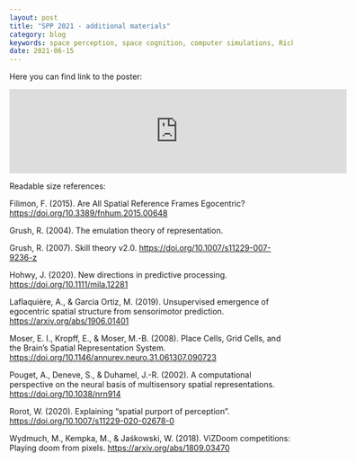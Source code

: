 ```yaml
---
layout: post
title: "SPP 2021 - additional materials"
category: blog
keywords: space perception, space cognition, computer simulations, Rick Grush, Society for Philosophy and Psychology, conference, poster
date: 2021-06-15
---
```



Here you can find link to the poster:

<embed src="https://wiktor.rorot.pl/files/rorot-modeling-spatial-purport.pdf" type="application/pdf" width="600px" />

Readable size references:

Filimon, F. (2015). Are All Spatial Reference Frames Egocentric? https://doi.org/10.3389/fnhum.2015.00648

Grush, R. (2004). The emulation theory of representation.

Grush, R. (2007). Skill theory v2.0. https://doi.org/10.1007/s11229-007-9236-z

Hohwy, J. (2020). New directions in predictive processing. https://doi.org/10.1111/mila.12281

Laflaquière, A., & Garcia Ortiz, M. (2019). Unsupervised emergence of egocentric spatial structure from sensorimotor prediction.
https://arxiv.org/abs/1906.01401

Moser, E. I., Kropff, E., & Moser, M.-B. (2008). Place Cells, Grid Cells, and the Brain’s Spatial Representation System. https://doi.org/10.1146/annurev.neuro.31.061307.090723

Pouget, A., Deneve, S., & Duhamel, J.-R. (2002). A computational perspective on the neural basis of multisensory spatial representations. https://doi.org/10.1038/nrn914

Rorot, W. (2020). Explaining “spatial purport of perception”. https://doi.org/10.1007/s11229-020-02678-0

Wydmuch, M., Kempka, M., & Jaśkowski, W. (2018). ViZDoom competitions: Playing doom from pixels. https://arxiv.org/abs/1809.03470
